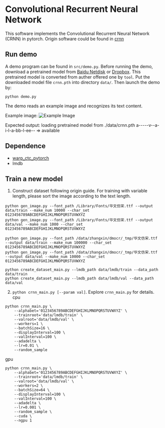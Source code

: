 Convolutional Recurrent Neural Network
======================================

This software implements the Convolutional Recurrent Neural Network (CRNN) in pytorch.
Origin software could be found in [crnn](https://github.com/bgshih/crnn)

Run demo
--------
A demo program can be found in ``src/demo.py``. Before running the demo, download a pretrained model
from [Baidu Netdisk](https://pan.baidu.com/s/1pLbeCND) or [Dropbox](https://www.dropbox.com/s/dboqjk20qjkpta3/crnn.pth?dl=0). 
This pretrained model is converted from auther offered one by ``tool``.
Put the downloaded model file ``crnn.pth`` into directory ``data/``. Then launch the demo by:

    python demo.py

The demo reads an example image and recognizes its text content.

Example image:
![Example Image](./data/demo.png)

Expected output:
    loading pretrained model from ./data/crnn.pth
    a-----v--a-i-l-a-bb-l-ee-- => available

Dependence
----------
* [warp_ctc_pytorch](https://github.com/SeanNaren/warp-ctc/tree/pytorch_bindings/pytorch_binding)
* lmdb

Train a new model
-----------------
1. Construct dataset following origin guide. For training with variable length, please sort the image according to the text length.
```
python gen_image.py --font_path /Library/Fonts/华文仿宋.ttf --output data/train --make_num 10000 --char_set 0123456789ABCDEFGHIJKLMNOPQRSTUVWXYZ
python gen_image.py --font_path /Library/Fonts/华文仿宋.ttf --output data/val --make_num 1000 --char_set 0123456789ABCDEFGHIJKLMNOPQRSTUVWXYZ

python gen_image.py --font_path /data/zhangxin/dmocr/_tmp/华文仿宋.ttf --output data/train --make_num 100000 --char_set 0123456789ABCDEFGHIJKLMNOPQRSTUVWXYZ
python gen_image.py --font_path /data/zhangxin/dmocr/_tmp/华文仿宋.ttf --output data/val --make_num 10000 --char_set 0123456789ABCDEFGHIJKLMNOPQRSTUVWXYZ

python create_dataset_main.py --lmdb_path data/lmdb/train --data_path data/train
python create_dataset_main.py --lmdb_path data/lmdb/val --data_path data/val
```
2. ``python crnn_main.py [--param val]``. Explore ``crnn_main.py`` for details.
cpu
```
python crnn_main.py \
    --alphabet='0123456789ABCDEFGHIJKLMNOPQRSTUVWXYZ' \
    --trainroot='data/lmdb/train' \
    --valroot='data/lmdb/val' \
    --workers=1 \
    --batchSize=16 \
    --displayInterval=100 \
    --valInterval=100 \
    --adadelta \
    --lr=0.01 \
    --random_sample
```


gpu
```
python crnn_main.py \
    --alphabet='0123456789ABCDEFGHIJKLMNOPQRSTUVWXYZ' \
    --trainroot='data/lmdb/train' \
    --valroot='data/lmdb/val' \
    --workers=2 \
    --batchSize=64 \
    --displayInterval=100 \
    --valInterval=100 \
    --adadelta \
    --lr=0.001 \
    --random_sample \
    --cuda \
    --ngpu 1
```